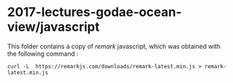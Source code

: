 # 2017-lectures-godae-ocean-view/javascript

This folder contains a copy of *remark* javascript, which was obtained with the following command :
```
curl -L  https://remarkjs.com/downloads/remark-latest.min.js > remark-latest.min.js
```
